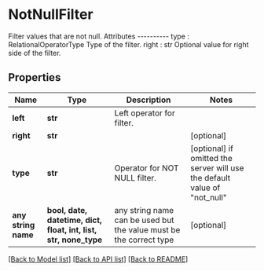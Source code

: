 # NotNullFilter

Filter values that are not null.  Attributes ---------- type : RelationalOperatorType     Type of the filter. right : str     Optional value for right side of the filter.

## Properties
Name | Type | Description | Notes
------------ | ------------- | ------------- | -------------
**left** | **str** | Left operator for filter. | 
**right** | **str** |  | [optional] 
**type** | **str** | Operator for NOT NULL filter. | [optional]  if omitted the server will use the default value of "not_null"
**any string name** | **bool, date, datetime, dict, float, int, list, str, none_type** | any string name can be used but the value must be the correct type | [optional]

[[Back to Model list]](../README.md#documentation-for-models) [[Back to API list]](../README.md#documentation-for-api-endpoints) [[Back to README]](../README.md)


